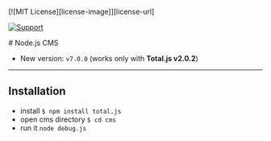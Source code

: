 [![MIT License][license-image]][license-url]

[![Support](https://www.totaljs.com/img/button-support.png?v=2)](https://www.totaljs.com/support/)

# Node.js CMS

- New version: `v7.0.0` (works only with __Total.js v2.0.2__)

---

## Installation

- install `$ npm install total.js`
- open cms directory `$ cd cms`
- run it `node debug.js`
